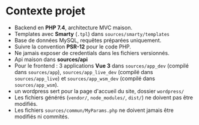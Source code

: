 # Contexte projet

- Backend en **PHP 7.4**, architecture MVC maison.
- Templates avec **Smarty** (`.tpl`) dans `sources/smarty/templates`
- Base de données MySQL, requêtes préparées uniquement.
- Suivre la convention **PSR-12** pour le code PHP.
- Ne jamais exposer de credentials dans les fichiers versionnés.
- Api maison dans **sources/api**
- Pour le frontend : 3 applications **Vue 3** dans `sources/app_dev` (compilé dans `sources/app`), `sources/app_live_dev` (compilé dans `sources/app_live`) et `sources/app_wsm_dev` (compilé dans `sources/app_wsm`).
- un wordpress sert pour la page d'accueil du site, dossier `wordpress/`
- Les fichiers générés (`vendor/`, `node_modules/`, `dist/`) ne doivent pas être modifiés.
- Les fichiers `sources/commun/MyParams.php` ne doivent jamais être modifiés ni commités.
